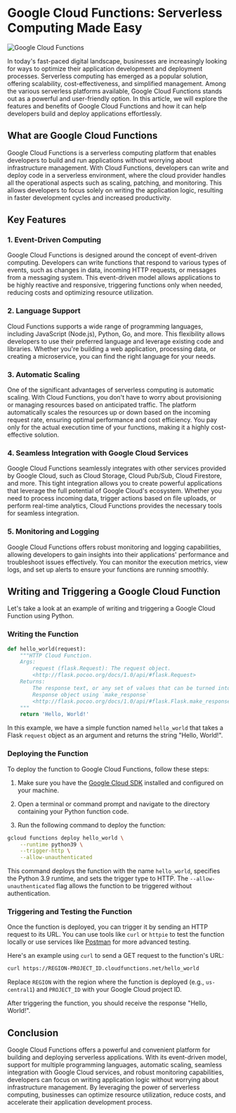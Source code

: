 # Google Cloud Functions: Serverless Computing Made Easy

![Google Cloud Functions](https://example.com/cloud-functions-image.jpg)

In today's fast-paced digital landscape, businesses are increasingly looking
 for ways to optimize their application development and deployment processes.
  Serverless computing has emerged as a popular solution, offering scalability,
   cost-effectiveness, and simplified management. Among the various serverless
    platforms available, Google Cloud Functions stands out as a powerful and
     user-friendly option. In this article, we will explore the features and
      benefits of Google Cloud Functions and how it can help developers build
       and deploy applications effortlessly.

## What are Google Cloud Functions

Google Cloud Functions is a serverless computing platform that enables
developers to build and run applications without worrying about infrastructure
 management. With Cloud Functions, developers can write and deploy code in a
  serverless environment, where the cloud provider handles all the operational
   aspects such as scaling, patching, and monitoring. This allows developers to
    focus solely on writing the application logic, resulting in faster
     development cycles and increased productivity.

## Key Features

### 1. Event-Driven Computing

Google Cloud Functions is designed around the concept of event-driven
 computing. Developers can write functions that respond to various types of
  events, such as changes in data, incoming HTTP requests, or messages from a
   messaging system. This event-driven model allows applications to be highly
    reactive and responsive, triggering functions only when needed, reducing
     costs and optimizing resource utilization.

### 2. Language Support

Cloud Functions supports a wide range of programming languages, including
 JavaScript (Node.js), Python, Go, and more. This flexibility allows developers
  to use their preferred language and leverage existing code and libraries.
   Whether you're building a web application, processing data, or creating a
    microservice, you can find the right language for your needs.

### 3. Automatic Scaling

One of the significant advantages of serverless computing is automatic scaling.
 With Cloud Functions, you don't have to worry about provisioning or managing
  resources based on anticipated traffic. The platform automatically scales the
   resources up or down based on the incoming request rate, ensuring optimal
    performance and cost efficiency. You pay only for the actual execution time
     of your functions, making it a highly cost-effective solution.

### 4. Seamless Integration with Google Cloud Services

Google Cloud Functions seamlessly integrates with other services provided by
 Google Cloud, such as Cloud Storage, Cloud Pub/Sub, Cloud Firestore, and more.
  This tight integration allows you to create powerful applications that
   leverage the full potential of Google Cloud's ecosystem. Whether you need to
    process incoming data, trigger actions based on file uploads, or perform
     real-time analytics, Cloud Functions provides the necessary tools for
      seamless integration.

### 5. Monitoring and Logging

Google Cloud Functions offers robust monitoring and logging capabilities,
 allowing developers to gain insights into their applications' performance and
  troubleshoot issues effectively. You can monitor the execution metrics, view
   logs, and set up alerts to ensure your functions are running smoothly.

## Writing and Triggering a Google Cloud Function

Let's take a look at an example of writing and triggering a Google Cloud
 Function using Python.

### Writing the Function

```python
def hello_world(request):
    """HTTP Cloud Function.
    Args:
        request (flask.Request): The request object.
        <http://flask.pocoo.org/docs/1.0/api/#flask.Request>
    Returns:
        The response text, or any set of values that can be turned into a
        Response object using `make_response`
        <http://flask.pocoo.org/docs/1.0/api/#flask.Flask.make_response>.
    """
    return 'Hello, World!'
```

In this example, we have a simple function named `hello_world` that takes a
 Flask `request` object as an argument and returns the string "Hello, World!".

### Deploying the Function

To deploy the function to Google Cloud Functions, follow these steps:

1.  Make sure you have the [Google Cloud SDK](https://cloud.google.com/sdk)
    installed and configured on your machine.

2.  Open a terminal or command prompt and navigate to the directory containing
    your Python function code.

3.  Run the following command to deploy the function:

```bash
gcloud functions deploy hello_world \
    --runtime python39 \
    --trigger-http \
    --allow-unauthenticated
```

This command deploys the function with the name `hello_world`, specifies the
 Python 3.9 runtime, and sets the trigger type to HTTP. The
  `--allow-unauthenticated` flag allows the function to be triggered without authentication.

### Triggering and Testing the Function

Once the function is deployed, you can trigger it by sending an HTTP request to
 its URL. You can use tools like `curl` or `httpie` to test the function
  locally or use services like [Postman](https://www.postman.com/) for more
   advanced testing.

Here's an example using `curl` to send a GET request to the function's URL:

```bash
curl https://REGION-PROJECT_ID.cloudfunctions.net/hello_world
```

Replace `REGION` with the region where the function is deployed (e.g.,
`us-central1`) and `PROJECT_ID` with your Google Cloud project ID.

After triggering the function, you should receive the response "Hello, World!".

## Conclusion

Google Cloud Functions offers a powerful and convenient platform for building
 and deploying serverless applications. With its event-driven model, support
  for multiple programming languages, automatic scaling, seamless integration
   with Google Cloud services, and robust monitoring capabilities, developers
    can focus on writing application logic without worrying about
     infrastructure management. By leveraging the power of serverless
      computing, businesses can optimize resource utilization, reduce costs,
       and accelerate their application development process.
